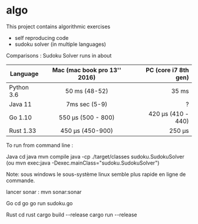 # algo
This project contains algorithmic exercises
* self reproducing code
* sudoku solver (in multiple languages)

Comparisons : Sudoku Solver runs in about

| Language      | Mac (mac book pro 13'' 2016) | PC (core i7 8th gen) |
| ------------- |:-------------:| -----:|
| Python 3.6    | 50 ms (48-52) | 35 ms |
| Java 11       | 7ms sec (5-9)  | ?  |
| Go 1.10       | 550  µs (500 - 800)| 420 µs (410 - 440)|
| Rust 1.33     | 450 µs (450-900) | 250 µs |


 To run from command line : 

 Java
 cd java
 mvn compile
 java -cp ./target/classes sudoku.SudokuSolver
(ou mvn exec:java -Dexec.mainClass="sudoku.SudokuSolver")

Note: sous windows le sous-système linux semble plus rapide en ligne de commande.

lancer sonar : mvn sonar:sonar

Go
cd go
go run sudoku.go

Rust
cd rust
cargo build --release
cargo run --release